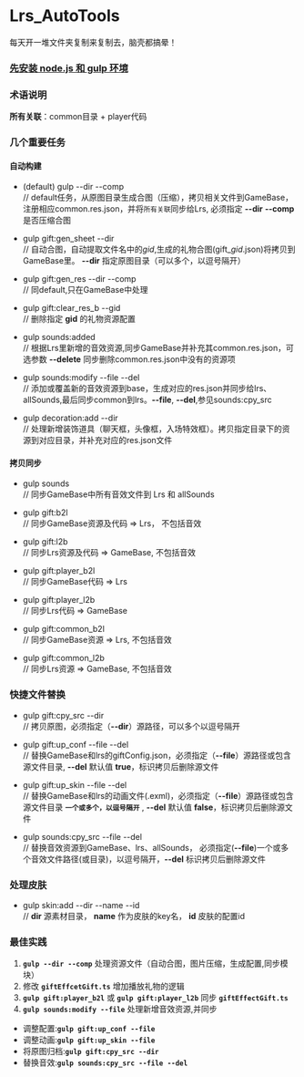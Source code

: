 # Lrs_AutoTools
  每天开一堆文件夹复制来复制去，脑壳都搞晕！

### [先安装 node.js 和 gulp 环境](https://gulpjs.com/)

### 术语说明
  **所有关联**：common目录 + player代码

### 几个重要任务

  #### 自动构建
  *  (default) gulp --dir --comp                   
  // default任务，从原图目录生成合图（压缩），拷贝相关文件到GameBase，注册相应common.res.json，并将`所有关联`同步给Lrs, 必须指定 __--dir__
     __--comp__ 是否压缩合图    

  *  gulp gift:gen_sheet --dir    
  // 自动合图，自动提取文件名中的*gid*,生成的礼物合图(gift_*gid*.json)将拷贝到GameBase里。 __--dir__ 指定原图目录（可以多个，以逗号隔开）   
  
  *  gulp gift:gen_res --dir  --comp        
  // 同default,只在GameBase中处理   

  * gulp gift:clear_res_b --gid    
  // 删除指定 __gid__ 的礼物资源配置    
  
  *  gulp sounds:added               
  // 根据Lrs里新增的音效资源,同步GameBase并补充其common.res.json，可选参数 __--delete__ 同步删除common.res.json中没有的资源项   

  * gulp sounds:modify --file --del   
  // 添加或覆盖新的音效资源到base，生成对应的res.json并同步给lrs、allSounds,最后同步common到lrs。__--file__, __--del__,参见sounds:cpy_src   
  
  * gulp decoration:add --dir   
  // 处理新增装饰道具（聊天框，头像框，入场特效框）。拷贝指定目录下的资源到对应目录，并补充对应的res.json文件   
  
  #### 拷贝同步
  *  gulp sounds                
  // 同步GameBase中所有音效文件到 Lrs 和 allSounds
  
  *  gulp gift:b2l              
  // 同步GameBase资源及代码 => Lrs， 不包括音效
  
  *  gulp gift:l2b              
  // 同步Lrs资源及代码 => GameBase, 不包括音效
  
  *  gulp gift:player_b2l       
  // 同步GameBase代码 => Lrs
  
  *  gulp gift:player_l2b       
  // 同步Lrs代码 => GameBase
  
  *  gulp gift:common_b2l       
  // 同步GameBase资源 => Lrs, 不包括音效
  
  *  gulp gift:common_l2b      
  // 同步Lrs资源 => GameBase, 不包括音效   
  
 ### 快捷文件替换
  *  gulp gift:cpy_src --dir     
  // 拷贝原图，必须指定（__--dir__）源路径，可以多个以逗号隔开
  
  * gulp gift:up_conf --file --del                
  // 替换GameBase和lrs的giftConfig.json，必须指定（__--file__）源路径或包含源文件目录, __--del__ 默认值 __true__，标识拷贝后删除源文件
  
  * gulp gift:up_skin --file --del                
  // 替换GameBase和lrs的动画文件(.exml)，必须指定（__--file__）源路径或包含源文件目录 __`一个或多个，以逗号隔开`__ , __--del__ 默认值 __false__，标识拷贝后删除源文件

  * gulp sounds:cpy_src --file --del    
  // 替换音效资源到GameBase、lrs、allSounds， 必须指定(__--file__)一个或多个音效文件路径(或目录)，以逗号隔开，__--del__ 标识拷贝后删除源文件

### 处理皮肤
  * gulp skin:add --dir --name --id   
  // __dir__ 源素材目录， __name__ 作为皮肤的key名， __id__ 皮肤的配置id

### 最佳实践
  1. __`gulp --dir --comp`__ 处理资源文件（自动合图，图片压缩，生成配置,同步模块） 
  2. 修改 __`giftEffcetGift.ts`__  增加播放礼物的逻辑
  3. __`gulp gift:player_b2l`__ 或 __`gulp gift:player_l2b`__  同步 __`giftEffectGift.ts`__    
  4. __`gulp sounds:modify --file`__ 处理新增音效资源,并同步    

  * 调整配置:__`gulp gift:up_conf --file`__
  * 调整动画:__`gulp gift:up_skin --file`__
  * 将原图归档:__`gulp gift:cpy_src --dir`__   
  * 替换音效:__`gulp sounds:cpy_src --file --del`__
